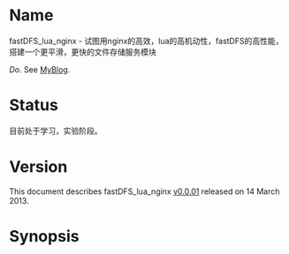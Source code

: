 Name
====

fastDFS_lua_nginx - 试图用nginx的高效，lua的高机动性，fastDFS的高性能，搭建一个更平滑，更快的文件存储服务模块

*Do.* See [MyBlog](http://k-49.com/tag/lua-resty-fastdfs).

Status
======

目前处于学习，实验阶段。

Version
=======

This document describes fastDFS_lua_nginx [v0.0.01](https://github.com/idevz/fastDFS-lua-nginx-module) released on 14 March 2013.

Synopsis
========


